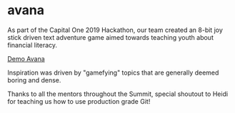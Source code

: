 # avana

As part of the Capital One 2019 Hackathon, our team created an 8-bit joy stick driven text adventure game aimed towards teaching youth about financial literacy. 

[Demo Avana](https://github.com/ahmedl9/avana/blob/master/Assets/AvanaDemo.gif)

Inspiration was driven by "gamefying" topics that are generally deemed boring and dense.

Thanks to all the mentors throughout the Summit, special shoutout to Heidi for teaching us how to use production grade Git!

